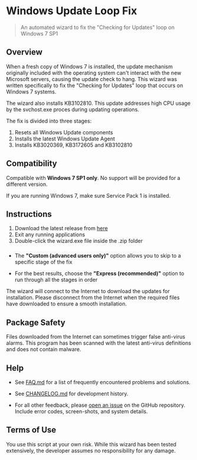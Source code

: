 # Windows Update Loop Fix

> An automated wizard to fix the "Checking for Updates" loop on Windows 7 SP1

## Overview

When a fresh copy of Windows 7 is installed, the update mechanism originally included with the operating system can't interact with the new Microsoft servers, causing the update check to hang. This wizard was written specifically to fix the "Checking for Updates" loop that occurs on Windows 7 systems.

The wizard also installs KB3102810. This update addresses high CPU usage by the svchost.exe proces during updating operations.

The fix is divided into three stages:

1. Resets all Windows Update components
2. Installs the latest Windows Update Agent
3. Installs KB3020369, KB3172605 and KB3102810

## Compatibility

Compatible with **Windows 7 SP1 only**. No support will be provided for a different version.

If you are running Windows 7, make sure Service Pack 1 is installed.

## Instructions

1. Download the latest release from [here](https://github.com/aakkam22/windowsUpdateLoopFix/releases)
2. Exit any running applications
3. Double-click the wizard.exe file inside the .zip folder

###

* The **"Custom (advanced users only)"** option allows you to skip to a specific stage of the fix 

* For the best results, choose the **"Express (recommended)"** option to run through all the stages in order

The wizard will connect to the Internet to download the updates for installation. Please disconnect from the Internet when the required files have downloaded to ensure a smooth installation.

## Package Safety

Files downloaded from the Internet can sometimes trigger false anti-virus alarms. This program has been scanned with the latest anti-virus definitions and does not contain malware. 

## Help

* See [FAQ.md](https://github.com/aakkam22/windowsUpdateLoopFix/blob/master/FAQ.md) for a list of frequently encountered problems and solutions.

* See [CHANGELOG.md](https://github.com/aakkam22/windowsUpdateLoopFix/blob/master/CHANGELOG.md) for development history.

* For all other feedback, please [open an issue](https://github.com/aakkam22/windowsUpdateLoopFix/issues/new) on the GitHub repository. Include error codes, screen-shots, and system details.

## Terms of Use

You use this script at your own risk. While this wizard has been tested extensively, the developer assumes no responsibility for any damage.